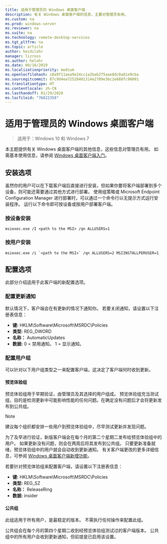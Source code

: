 ```yaml
---
title: 适用于管理员的 Windows 桌面客户端
description: 有关 Windows 桌面客户端的信息，主要对管理员有用。
ms.custom: na
ms.prod: windows-server
ms.reviewer: na
ms.suite: na
ms.technology: remote-desktop-services
ms.tgt_pltfrm: na
ms.topic: article
author: heidilohr
manager: lizross
ms.author: helohr
ms.date: 09/16/2019
ms.localizationpriority: medium
ms.openlocfilehash: c0a9f11aea9e24cc1a2bab275aae8dc0a81e9cba
ms.sourcegitcommit: 07c9d4ea72528401314e2789e3bc2e688fc96001
ms.translationtype: HT
ms.contentlocale: zh-CN
ms.lasthandoff: 01/29/2020
ms.locfileid: "76822358"
---
```

# <a name="windows-desktop-client-for-admins"></a>适用于管理员的 Windows 桌面客户端

>适用于：Windows 10 和 Windows 7

本主题提供有关 Windows 桌面客户端的其他信息，这些信息对管理员有用。 如需基本使用信息，请参阅 [Windows 桌面客户端入门](windowsdesktop.md)。

## <a name="installation-options"></a>安装选项

虽然你的用户可以在下载客户端后直接进行安装，但如果你要将客户端部署到多个设备，则可能还需要通过其他方式进行部署。 使用组策略或 Microsoft Endpoint Configuration Manager 进行部署时，可以通过一个命令行以无提示方式运行安装程序。 运行以下命令即可按设备或按用户部署客户端。

### <a name="per-device-installation"></a>按设备安装

```
msiexec.exe /I <path to the MSI> /qn ALLUSERS=1
```

### <a name="per-user-installation"></a>按用户安装

```
msiexec.exe /i `<path to the MSI>` /qn ALLUSERS=2 MSIINSTALLPERUSER=1
```

## <a name="configuration-options"></a>配置选项

此部分介绍适用于此客户端的新配置选项。

### <a name="configure-update-notifications"></a>配置更新通知

默认情况下，客户端会在有更新的情况下通知你。 若要关闭通知，请设置以下注册表信息：

- **键:** HKLM\Software\Microsoft\MSRDC\Policies
- **类型:** REG_DWORD
- **名称：** AutomaticUpdates
- **数据:** 0 = 禁用通知。 1 = 显示通知。

### <a name="configure-user-groups"></a>配置用户组

可以针对以下用户组类型之一来配置客户端，这决定了客户端何时收到更新。

#### <a name="insider-group"></a>预览体验组

预览体验组用于早期验证，由管理员及其选择的用户组成。 预览体验组充当测试组，目的是检测更新中可能影响性能的任何问题。在确定没有问题后才会将更新发布到公共组。

> [!NOTE]
> 建议每个组织都安排一些用户到预览体验组中，尽早测试更新并发现问题。

为了及早进行验证，新版客户端会在每个月的第二个星期二发布给预览体验组中的用户。 如果更新没有问题，则会在两周后将其发布到公共组。 只要更新准备就绪，预览体验组中的用户就会自动收到更新通知。 有关客户端更改的更多详细信息，可参阅 [Windows 桌面客户端新增功能](windowsdesktop-whatsnew.md)。

若要针对预览体验组来配置客户端，请设置以下注册表信息：

- **键:** HKLM\Software\Microsoft\MSRDC\Policies
- **类型:** REG_SZ
- **名称：** ReleaseRing
- **数据:** insider

#### <a name="public-group"></a>公共组

此组适用于所有用户，是最稳定的版本。 不需执行任何操作来配置此组。

公共组会在每个月的第四个星期二收到经预览体验组测试过的客户端版本。 公共组中的所有用户会收到更新通知，但前提是已启用该设置。
